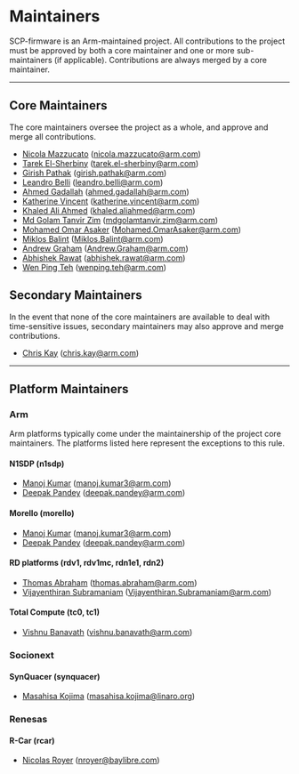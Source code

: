 # Maintainers

SCP-firmware is an Arm-maintained project. All contributions to the project must
be approved by both a core maintainer and one or more sub-maintainers (if
applicable). Contributions are always merged by a core maintainer.

---

## Core Maintainers

The core maintainers oversee the project as a whole, and approve and merge all
contributions.

- [Nicola Mazzucato](https://github.com/nicola-mazzucato-arm) (nicola.mazzucato@arm.com)
- [Tarek El-Sherbiny](https://github.com/tarek-arm) (tarek.el-sherbiny@arm.com)
- [Girish Pathak](https://github.com/girishpathak) (girish.pathak@arm.com)
- [Leandro Belli](https://github.com/leandro-arm) (leandro.belli@arm.com)
- [Ahmed Gadallah](https://github.com/AhmedImbabyGadallah) (ahmed.gadallah@arm.com)
- [Katherine Vincent](https://github.com/katvin01) (katherine.vincent@arm.com)
- [Khaled Ali Ahmed](https://github.com/khaali01) (khaled.aliahmed@arm.com)
- [Md Golam Tanvir Zim](https://github.com/mdgzim01) (mdgolamtanvir.zim@arm.com)
- [Mohamed Omar Asaker](https://github.com/mohamedasaker-arm) (Mohamed.OmarAsaker@arm.com)
- [Miklos Balint](https://github.com/wmnt) (Miklos.Balint@arm.com)
- [Andrew Graham](https://github.com/AndyJGraham) (Andrew.Graham@arm.com)
- [Abhishek Rawat](https://github.com/abhishek-arm) (abhishek.rawat@arm.com)
- [Wen Ping Teh](https://github.com/wenping-arm) (wenping.teh@arm.com)

## Secondary Maintainers

In the event that none of the core maintainers are available to deal with
time-sensitive issues, secondary maintainers may also approve and merge
contributions.

- [Chris Kay](https://github.com/CJKay) (chris.kay@arm.com)

---

## Platform Maintainers

### Arm

Arm platforms typically come under the maintainership of the project core
maintainers. The platforms listed here represent the exceptions to this rule.

#### N1SDP (n1sdp)

- [Manoj Kumar](https://github.com/manojkumar-arm) (manoj.kumar3@arm.com)
- [Deepak Pandey](https://github.com/deepan02) (deepak.pandey@arm.com)

#### Morello (morello)

- [Manoj Kumar](https://github.com/manojkumar-arm) (manoj.kumar3@arm.com)
- [Deepak Pandey](https://github.com/deepan02) (deepak.pandey@arm.com)

#### RD platforms (rdv1, rdv1mc, rdn1e1, rdn2)

- [Thomas Abraham](https://github.com/omasab) (thomas.abraham@arm.com)
- [Vijayenthiran Subramaniam](https://github.com/vijayenthiran-arm) (Vijayenthiran.Subramaniam@arm.com)

#### Total Compute (tc0, tc1)

- [Vishnu Banavath](https://github.com/visban01) (vishnu.banavath@arm.com)

### Socionext

#### SynQuacer (synquacer)

- [Masahisa Kojima](https://github.com/masahisak) (masahisa.kojima@linaro.org)

### Renesas

#### R-Car (rcar)

- [Nicolas Royer](https://github.com/n-royer) (nroyer@baylibre.com)
